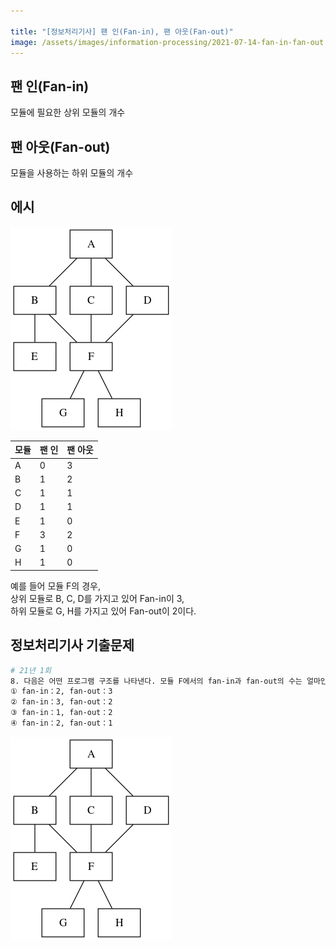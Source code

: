```yaml
---

title: "[정보처리기사] 팬 인(Fan-in), 팬 아웃(Fan-out)"
image: /assets/images/information-processing/2021-07-14-fan-in-fan-out.png
---
```


## 팬 인(Fan-in)
모듈에 필요한 상위 모듈의 개수

## 팬 아웃(Fan-out)
모듈을 사용하는 하위 모듈의 개수

## 에시
![팬 인 팬 아웃 예시](/assets/images/information-processing/2021-07-14-fan-in-fan-out.png)

| 모듈 | 팬 인 | 팬 아웃 |
|-|-|-|
| A | 0 | 3 |
| B | 1 | 2 |
| C | 1 | 1 |
| D | 1 | 1 |
| E | 1 | 0 |
| F | 3 | 2 |
| G | 1 | 0 |
| H | 1 | 0 |

예를 들어 모듈 F의 경우,  
상위 모듈로 B, C, D를 가지고 있어 Fan-in이 3,  
하위 모듈로 G, H를 가지고 있어 Fan-out이 2이다.

## 정보처리기사 기출문제

```bash
# 21년 1회
8. 다음은 어떤 프로그램 구조를 나타낸다. 모듈 F에서의 fan-in과 fan-out의 수는 얼마인가?
① fan-in：2, fan-out：3
② fan-in：3, fan-out：2
③ fan-in：1, fan-out：2
④ fan-in：2, fan-out：1
```
![팬 인 팬 아웃 예시](/assets/images/information-processing/2021-07-14-fan-in-fan-out.png)


